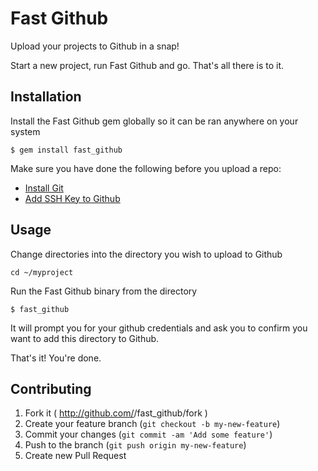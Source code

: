 # Fast Github
Upload your projects to Github in a snap!  

Start a new project, run Fast Github and go. That's all there is to it.

## Installation

Install the Fast Github gem globally so it can be ran anywhere on your system

    $ gem install fast_github

Make sure you have done the following before you upload a repo:

* [Install Git](http://git-scm.com/book/en/Getting-Started-Installing-Git)
* [Add SSH Key to Github](https://help.github.com/articles/generating-ssh-keys)

## Usage

Change directories into the directory you wish to upload to Github

```
cd ~/myproject
```

Run the Fast Github binary from the directory

```
$ fast_github
```

It will prompt you for your github credentials and ask you to confirm you want to add this directory to Github.

That's it! You're done.

## Contributing

1. Fork it ( http://github.com/<my-github-username>/fast_github/fork )
2. Create your feature branch (`git checkout -b my-new-feature`)
3. Commit your changes (`git commit -am 'Add some feature'`)
4. Push to the branch (`git push origin my-new-feature`)
5. Create new Pull Request

